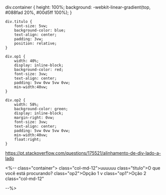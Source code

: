 
 div.container {
        height: 100%;
        background: -webkit-linear-gradient(top, #088fad 20%, #00d5ff 100%);
    }

    div.titulo {
        font-size: 5vw;
        background-color: blue;
        text-align: center;
        padding: 3vw;
        position: relative;
    }

    div.op1 {
        width: 40%;
        display: inline-block;
        background-color: red;
        font-size: 3vw;
        text-align: center;
        padding: 5vw 0vw 5vw 0vw;
        min-width:40vw;
    }

    div.op2 {
        width: 58%;
        background-color: green;
        display: inline-block;
        margin-right: 0vw;
        font-size: 3vw;
        text-align: center;
        padding: 5vw 0vw 5vw 0vw;
        min-width:40vw;
        float:right;
    }

https://pt.stackoverflow.com/questions/175521/alinhamento-de-div-lado-a-lado

<%--
class="container">
     class="col-md-12">uuuuuu
     class="titulo">O que você está procurando?
     class="op2">Opção 1</div>
    v class="op1">Oção 2
     class="col-md-12"

--%>


